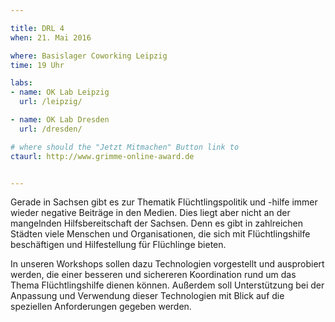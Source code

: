 ```yaml
---

title: DRL 4
when: 21. Mai 2016

where: Basislager Coworking Leipzig
time: 19 Uhr

labs:
- name: OK Lab Leipzig
  url: /leipzig/

- name: OK Lab Dresden
  url: /dresden/

# where should the "Jetzt Mitmachen" Button link to
ctaurl: http://www.grimme-online-award.de


---
```


Gerade in Sachsen gibt es zur Thematik Flüchtlingspolitik und -hilfe immer wieder negative Beiträge in den Medien. Dies liegt aber nicht an der mangelnden Hilfsbereitschaft der Sachsen. Denn es gibt in zahlreichen Städten viele Menschen und Organisationen, die sich mit Flüchtlingshilfe beschäftigen und Hilfestellung für Flüchlinge bieten.

In unseren Workshops sollen dazu Technologien vorgestellt und ausprobiert werden, die einer besseren und sichereren Koordination rund um das Thema Flüchtlingshilfe dienen können. Außerdem soll Unterstützung bei der Anpassung und Verwendung dieser Technologien mit Blick auf die speziellen Anforderungen gegeben werden.